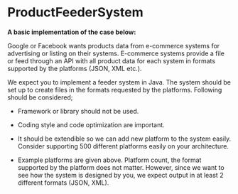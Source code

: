 # ProductFeederSystem

<b>A basic implementation of the case below: </b>

Google or Facebook wants products data from e-commerce systems for advertising or listing on their systems. E-commerce
systems provide a file or feed through an API with all product data for each system in formats supported by the
platforms (JSON, XML etc.).

We expect you to implement a feeder system in Java. The system should be set up to create files in the formats requested
by the platforms. Following should be considered;

- Framework or library should not be used.

- Coding style and code optimization are important.

- It should be extendible so we can add new platform to the system easily. Consider supporting 500 different platforms
  easily on your architecture.

- Example platforms are given above. Platform count, the format supported by the platform does not matter. However,
  since we want to see how the system is designed by you, we expect output in at least 2 different formats (JSON, XML).
